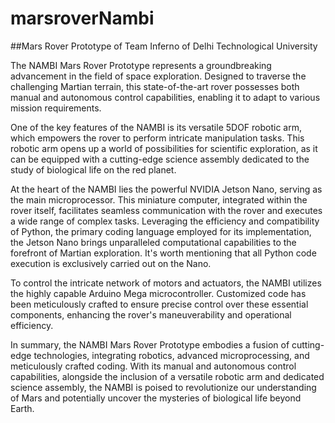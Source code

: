 # marsroverNambi

##Mars Rover Prototype of Team Inferno of Delhi Technological University

The NAMBI Mars Rover Prototype represents a groundbreaking advancement in the field of space exploration. Designed to traverse the challenging Martian terrain, this state-of-the-art rover possesses both manual and autonomous control capabilities, enabling it to adapt to various mission requirements.

One of the key features of the NAMBI is its versatile 5DOF robotic arm, which empowers the rover to perform intricate manipulation tasks. This robotic arm opens up a world of possibilities for scientific exploration, as it can be equipped with a cutting-edge science assembly dedicated to the study of biological life on the red planet.

At the heart of the NAMBI lies the powerful NVIDIA Jetson Nano, serving as the main microprocessor. This miniature computer, integrated within the rover itself, facilitates seamless communication with the rover and executes a wide range of complex tasks. Leveraging the efficiency and compatibility of Python, the primary coding language employed for its implementation, the Jetson Nano brings unparalleled computational capabilities to the forefront of Martian exploration. It's worth mentioning that all Python code execution is exclusively carried out on the Nano.

To control the intricate network of motors and actuators, the NAMBI utilizes the highly capable Arduino Mega microcontroller. Customized code has been meticulously crafted to ensure precise control over these essential components, enhancing the rover's maneuverability and operational efficiency.

In summary, the NAMBI Mars Rover Prototype embodies a fusion of cutting-edge technologies, integrating robotics, advanced microprocessing, and meticulously crafted coding. With its manual and autonomous control capabilities, alongside the inclusion of a versatile robotic arm and dedicated science assembly, the NAMBI is poised to revolutionize our understanding of Mars and potentially uncover the mysteries of biological life beyond Earth.
